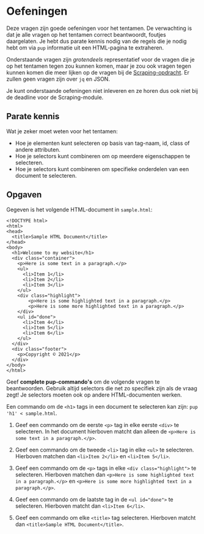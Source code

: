 # Oefeningen

Deze vragen zijn goede oefeningen voor het tentamen. De verwachting is dat je alle vragen op het tentamen correct beantwoordt, foutjes daargelaten. Je hebt dus parate kennis nodig van de regels die je nodig hebt om via `pup` informatie uit een HTML-pagina te extraheren.

Onderstaande vragen zijn *grotendeels* representatief voor de vragen die je op het tentamen tegen zou kunnen komen, maar je zou ook vragen tegen kunnen komen die meer lijken op de vragen bij de [Scraping-opdracht](/tools/scraping). Er zullen geen vragen zijn over `jq` en JSON.

Je kunt onderstaande oefeningen niet inleveren en ze horen dus ook niet bij de deadline voor de Scraping-module.


## Parate kennis

Wat je zeker moet weten voor het tentamen:

- Hoe je elementen kunt selecteren op basis van tag-naam, id, class of andere attributen.
- Hoe je selectors kunt combineren om op meerdere eigenschappen te selecteren.
- Hoe je selectors kunt combineren om specifieke onderdelen van een document te selecteren.


## Opgaven

Gegeven is het volgende HTML-document in `sample.html`:

    <!DOCTYPE html>
    <html>
    <head>
      <title>Sample HTML Document</title>
    </head>
    <body>
      <h1>Welcome to my website</h1>
      <div class="container">
        <p>Here is some text in a paragraph.</p>
        <ul>
          <li>Item 1</li>
          <li>Item 2</li>
          <li>Item 3</li>
        </ul>
        <div class="highlight">
            <p>Here is some highlighted text in a paragraph.</p>
            <p>Here is some more highlighted text in a paragraph.</p>
        </div>
        <ul id="done">
          <li>Item 4</li>
          <li>Item 5</li>
          <li>Item 6</li>
        </ul>
      </div>
      <div class="footer">
        <p>Copyright © 2021</p>
      </div>
    </body>
    </html>

Geef **complete pup-commando's** om de volgende vragen te beantwoorden. Gebruik altijd selectors die net zo specifiek zijn als de vraag zegt! Je selectors moeten ook op andere HTML-documenten werken.

Een commando om de `<h1>` tags in een document te selecteren kan zijn: `pup 'h1' < sample.html`.

1. Geef een commando om de eerste `<p>` tag in elke eerste `<div>` te selecteren. In het document hierboven matcht dan alleen de `<p>Here is some text in a paragraph.</p>`.

2. Geef een commando om de tweede `<li>` tag in elke `<ul>` te selecteren. Hierboven matchen dan `<li>Item 2</li>` en `<li>Item 5</li>`.

3. Geef een commando om de `<p>` tags in elke `<div class="highlight">` te selecteren. Hierboven matchen dan `<p>Here is some highlighted text in a paragraph.</p>` en `<p>Here is some more highlighted text in a paragraph.</p>`.

4. Geef een commando om de laatste tag in de `<ul id="done">` te selecteren. Hierboven matcht dan `<li>Item 6</li>`.

5. Geef een commando om elke `<title>` tag selecteren. Hierboven matcht dan `<title>Sample HTML Document</title>`.
